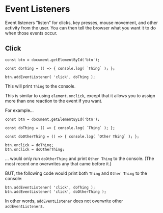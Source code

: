 # Event Listeners

Event listeners "listen" for clicks, key presses, mouse movement, and other activity from the user. You can then tell the browser what you want it to do when those events occur.



## Click

```
const btn = document.getElementById('btn');

const doThing = () => { console.log( `Thing` ); };

btn.addEventListener( 'click', doThing );
```

This will print `Thing` to the console.

This is similar to using `element.onclick`, except that it allows you to assign more than one reaction to the event if you want.

For example...

```
const btn = document.getElementById('btn');

const doThing = () => { console.log( `Thing` ); };

const doOtherThing = () => { console.log( `Other Thing` ); };

btn.onclick = doThing;
btn.onclick = doOtherThing;
```

... would only run `doOtherThing` and print `Other Thing` to the console. (The most recent one overwrites any that came before it.)

BUT, the following code would print both `Thing` and `Other Thing` to the console:

```
btn.addEventListener( 'click', doThing );
btn.addEventListener( 'click', doOtherThing );
```

In other words, `addEventListener` does not overwrite other `addEventListener`s.